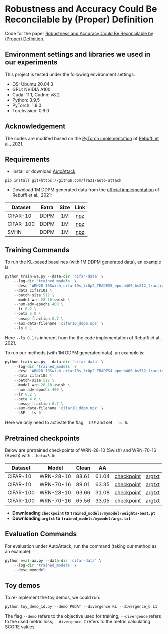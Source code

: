 # Robustness and Accuracy Could Be Reconcilable by (Proper) Definition

Code for the paper [Robustness and Accuracy Could Be Reconcilable by (Proper) Definition](https://arxiv.org/pdf/2202.10103.pdf).

## Environment settings and libraries we used in our experiments

This project is tested under the following environment settings:
- OS: Ubuntu 20.04.3
- GPU: NVIDIA A100
- Cuda: 11.1, Cudnn: v8.2
- Python: 3.9.5
- PyTorch: 1.8.0
- Torchvision: 0.9.0

## Acknowledgement
The codes are modifed based on the [PyTorch implementation](https://github.com/imrahulr/adversarial_robustness_pytorch) of [Rebuffi et al., 2021](https://arxiv.org/abs/2103.01946).

## Requirements

- Install or download [AutoAttack](https://github.com/fra31/auto-attack):
```
pip install git+https://github.com/fra31/auto-attack
```

- Download 1M DDPM generated data from the [official implementation](https://github.com/deepmind/deepmind-research/tree/master/adversarial_robustness) of Rebuffi et al., 2021:

| Dataset | Extra | Size | Link |
|---|---|:---:|:---:|
| CIFAR-10 | DDPM | 1M | [npz](https://storage.googleapis.com/dm-adversarial-robustness/cifar10_ddpm.npz) |
| CIFAR-100 | DDPM | 1M | [npz](https://storage.googleapis.com/dm-adversarial-robustness/cifar100_ddpm.npz) |
| SVHN | DDPM | 1M | [npz](https://storage.googleapis.com/dm-adversarial-robustness/svhn_ddpm.npz) |

## Training Commands
To run the KL-based baselines (with 1M DDPM generated data), an example is:
```python
python train-wa.py --data-dir 'cifar-data' \
    --log-dir 'trained_models' \
    --desc 'WRN28-10Swish_cifar10s_lr0p2_TRADES5_epoch400_bs512_fraction0p7_ls0p1' \
    --data cifar10s \
    --batch-size 512 \
    --model wrn-28-10-swish \
    --num-adv-epochs 400 \
    --lr 0.2 \
    --beta 5.0 \
    --unsup-fraction 0.7 \
    --aux-data-filename 'cifar10_ddpm.npz' \
    --ls 0.1
```
Here `--ls 0.1` is inherent from the the code implementation of Rebuffi et al., 2021.


To run our methods (with 1M DDPM generated data), an example is:
```python
python train-wa.py --data-dir 'cifar-data' \
    --log-dir 'trained_models' \
    --desc 'WRN28-10Swish_cifar10s_lr0p2_TRADES4_epoch400_bs512_fraction0p7_LSE' \
    --data cifar10s \
    --batch-size 512 \
    --model wrn-28-10-swish \
    --num-adv-epochs 400 \
    --lr 0.2 \
    --beta 4.0 \
    --unsup-fraction 0.7 \
    --aux-data-filename 'cifar10_ddpm.npz' \
    --LSE --ls 0
```
Here we only need to activate the flag `--LSE` and set `--ls 0`.

## Pretrained checkpoints

Below are pretrained checkpoints of WRN-28-10 (Swish) and WRN-70-16 (Swish) with `--beta=3.0`:

| Dataset | Model | Clean | AA | | |
|---|---|:---:|:---:|:---:|:---:|
| CIFAR-10 | WRN-28-10 | 88.61 | 61.04| [checkpoint](https://ml.cs.tsinghua.edu.cn/~tianyu/SCORE/checkpoints/CIFAR-10/WRN-28-10_cifar10.pt) | [argtxt](https://ml.cs.tsinghua.edu.cn/~tianyu/SCORE/checkpoints/CIFAR-10/WRN-28-10_cifar10_args.txt)
| CIFAR-10 | WRN-70-16 | 89.01 | 63.35| [checkpoint](https://ml.cs.tsinghua.edu.cn/~tianyu/SCORE/checkpoints/CIFAR-10/WRN-70-16_cifar10.pt) | [argtxt](https://ml.cs.tsinghua.edu.cn/~tianyu/SCORE/checkpoints/CIFAR-10/WRN-70-16_cifar10_args.txt)
| CIFAR-100 | WRN-28-10 | 63.66 | 31.08 | [checkpoint](https://ml.cs.tsinghua.edu.cn/~tianyu/SCORE/checkpoints/CIFAR-100/WRN-28-10_cifar100.pt) | [argtxt](https://ml.cs.tsinghua.edu.cn/~tianyu/SCORE/checkpoints/CIFAR-100/WRN-28-10_cifar100_args.txt)
| CIFAR-100 | WRN-70-16 | 65.56 | 33.05 | [checkpoint](https://ml.cs.tsinghua.edu.cn/~tianyu/SCORE/checkpoints/CIFAR-100/WRN-70-16_cifar100.pt) | [argtxt](https://ml.cs.tsinghua.edu.cn/~tianyu/SCORE/checkpoints/CIFAR-100/WRN-70-16_cifar100_args.txt)

- **Downloading `checkpoint` to `trained_models/mymodel/weights-best.pt`**
- **Downloading `argtxt` to `trained_models/mymodel/args.txt`**

## Evaluation Commands
For evaluation under AutoAttack, run the command (taking our method as an example):
```python
python eval-aa.py --data-dir 'cifar-data' \
    --log-dir 'trained_models' \
    --desc mymodel
```

## Toy demos
To re-implement the toy demos, we could run:
```python
python toy_demo_1d.py --demo PGDAT --divergence KL --divergence_C L1
```
The flag `--demo` refers to the objective used for training; `--divergence` refers to the used metric loss; `--divergence_C` refers to the metric calculating SCORE values.
